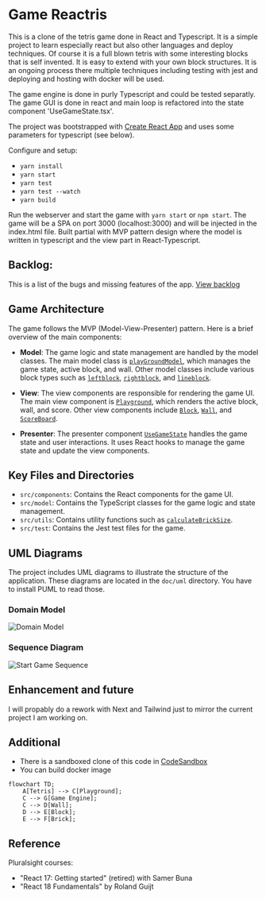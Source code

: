 # Game Reactris

This is a clone of the tetris game done in React and Typescript. It is a simple project to learn especially react but also other languages and deploy techniques. Of course it is a full blown tetris with some interesting blocks that is self invented. It is easy to extend with your own block structures. It is an ongoing process there multiple techniques including testing with jest and deploying and hosting with docker will be used. 

The game engine is done in purly Typescript and could be tested separatly. The game GUI is done in react and main loop is refactored into the state component 'UseGameState.tsx'.

The project was bootstrapped with [Create React App](https://github.com/facebook/create-react-app) and uses some parameters for typescript (see below).

Configure and setup:
- `yarn install`
- `yarn start`
- `yarn test`
- `yarn test --watch`
- `yarn build`

Run the webserver and start the game with `yarn start` or `npm start`.
The game will be a SPA on port 3000 (localhost:3000) and will be injected in the index.html file. Built partial with MVP pattern design where the model is written in typescript and the view part in React-Typescript.

## Backlog:
This is a list of the bugs and missing features of the app.
[View backlog](https://github.com/users/pertan4711/projects/3/views/1)


## Game Architecture
The game follows the MVP (Model-View-Presenter) pattern. Here is a brief overview of the main components:

- **Model**: The game logic and state management are handled by the model classes. The main model class is [`playGroundModel`](src/model/playground.ts), which manages the game state, active block, and wall. Other model classes include various block types such as [`leftblock`](src/model/blocks/leftblock.ts), [`rightblock`](src/model/blocks/rightblock.ts), and [`lineblock`](src/model/blocks/lineblock.ts).

- **View**: The view components are responsible for rendering the game UI. The main view component is [`Playground`](src/components/Playground.tsx), which renders the active block, wall, and score. Other view components include [`Block`](src/components/game/Block.tsx), [`Wall`](src/components/game/Wall.tsx), and [`ScoreBoard`](src/components/board/Score.tsx).

- **Presenter**: The presenter component [`UseGameState`](src/components/UseGameState.tsx) handles the game state and user interactions. It uses React hooks to manage the game state and update the view components.

## Key Files and Directories

- `src/components`: Contains the React components for the game UI.
- `src/model`: Contains the TypeScript classes for the game logic and state management.
- `src/utils`: Contains utility functions such as [`calculateBrickSize`](src/utils/utils.ts).
- `src/test`: Contains the Jest test files for the game.

## UML Diagrams
The project includes UML diagrams to illustrate the structure of the application. These diagrams are located in the `doc/uml` directory. You have to install PUML to read those.

### Domain Model
![Domain Model](doc/uml/domain_model.puml)

### Sequence Diagram
![Start Game Sequence](doc/uml/start_game.puml)

## Enhancement and future
I will propably do a rework with Next and Tailwind just to mirror the current project I am working on.

## Additional
- There is a sandboxed clone of this code in [CodeSandbox](https://codesandbox.io/s/reactris-ng769y?file=/src/index.tsx)
- You can build docker image

```mermaid
flowchart TD;
    A[Tetris] --> C[Playground];
    C --> G[Game Engine];
    C --> D[Wall];
    D --> E[Block];
    E --> F[Brick];
```

## Reference
Pluralsight courses:
- "React 17: Getting started" (retired) with Samer Buna
- "React 18 Fundamentals" by Roland Guijt